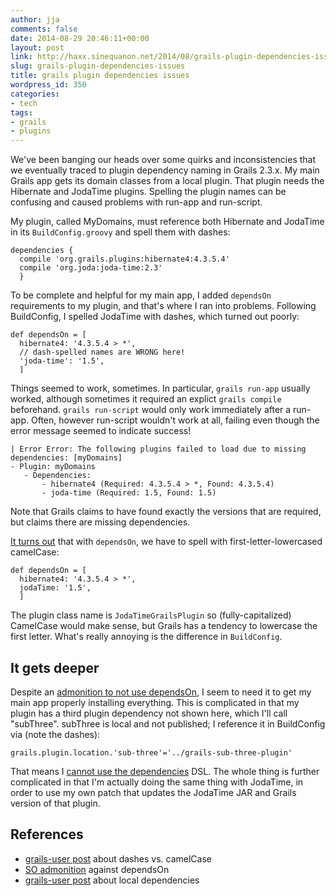 ```yaml
---
author: jja
comments: false
date: 2014-08-29 20:46:11+00:00
layout: post
link: http://haxx.sinequanon.net/2014/08/grails-plugin-dependencies-issues/
slug: grails-plugin-dependencies-issues
title: grails plugin dependencies issues
wordpress_id: 350
categories:
- tech
tags:
- grails
- plugins
---
```


We've been banging our heads over some quirks and inconsistencies that we
eventually traced to plugin dependency naming in Grails 2.3.x. My main Grails
app gets its domain classes from a local plugin. That plugin needs the
Hibernate and JodaTime plugins. Spelling the plugin names can be confusing and
caused problems with run-app and run-script.

<!-- more -->

My plugin, called MyDomains, must reference both Hibernate and JodaTime in its
`BuildConfig.groovy` and spell them with dashes:

    dependencies {
      compile 'org.grails.plugins:hibernate4:4.3.5.4'
      compile 'org.joda:joda-time:2.3'
      }

To be complete and helpful for my main app, I added `dependsOn` requirements
to my plugin, and that's where I ran into problems. Following BuildConfig, I
spelled JodaTime with dashes, which turned out poorly:

    def dependsOn = [
      hibernate4: '4.3.5.4 > *',
      // dash-spelled names are WRONG here!
      'joda-time': '1.5',
      ]

Things seemed to work, sometimes. In particular, `grails run-app` usually
worked, although sometimes it required an explict `grails compile` beforehand.
`grails run-script` would only work immediately after a run-app. Often,
however run-script wouldn't work at all, failing even though the error message
seemed to indicate success!

    | Error Error: The following plugins failed to load due to missing dependencies: [myDomains]
    - Plugin: myDomains
       - Dependencies:
           - hibernate4 (Required: 4.3.5.4 > *, Found: 4.3.5.4)
           - joda-time (Required: 1.5, Found: 1.5)

Note that Grails claims to have found exactly the versions that are required,
but claims there are missing dependencies.

[It turns out](http://grails.1312388.n4.nabble.com/The-following-plugins-failed-to-load-due-to-missing-dependencies-but-the-dependency-is-loaded-td3383081.html)
that with `dependsOn`, we have to spell with first-letter-lowercased camelCase:

    def dependsOn = [
      hibernate4: '4.3.5.4 > *',
      jodaTime: '1.5',
      ]

The plugin class name is `JodaTimeGrailsPlugin` so (fully-capitalized)
CamelCase would make sense, but Grails has a tendency to lowercase the first
letter. What's really annoying is the difference in `BuildConfig`.

## It gets deeper

Despite an
[admonition to not use dependsOn](http://stackoverflow.com/questions/12317370/dependencies-of-grails-plugins),
I seem to need it to get my main app properly installing everything. This is
complicated in that my plugin has a third plugin dependency not shown here,
which I'll call "subThree". subThree is local and not published; I reference
it in BuildConfig via (note the dashes):

    grails.plugin.location.'sub-three'='../grails-sub-three-plugin'

That means I
[cannot use the dependencies](http://comments.gmane.org/gmane.comp.lang.groovy.grails.user/135551)
DSL. The whole thing is further complicated in that I'm actually doing the
same thing with JodaTime, in order to use my own patch that updates the
JodaTime JAR and Grails version of that plugin.

## References

  * [grails-user post](http://grails.1312388.n4.nabble.com/The-following-plugins-failed-to-load-due-to-missing-dependencies-but-the-dependency-is-loaded-td3383081.html) about dashes vs. camelCase
  * [SO admonition](http://stackoverflow.com/questions/12317370/dependencies-of-grails-plugins) against dependsOn
  * [grails-user post](http://comments.gmane.org/gmane.comp.lang.groovy.grails.user/135551) about local dependencies

